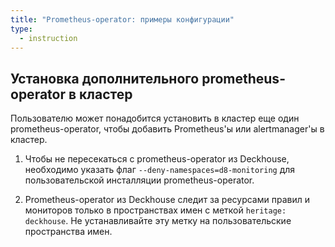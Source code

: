 ```yaml
---
title: "Prometheus-operator: примеры конфигурации"
type:
  - instruction
---
```


## Установка дополнительного prometheus-operator в кластер

Пользователю может понадобится установить в кластер еще один prometheus-operator,
чтобы добавить Prometheus'ы или alertmanager'ы в кластер.

1. Чтобы не пересекаться с prometheus-operator из Deckhouse, необходимо указать флаг
   `--deny-namespaces=d8-monitoring` для пользовательской инсталляции prometheus-operator.

2. Prometheus-operator из Deckhouse следит за ресурсами правил и мониторов только в пространствах имен
   с меткой `heritage: deckhouse`. Не устанавливайте эту метку на пользовательские пространства имен.
